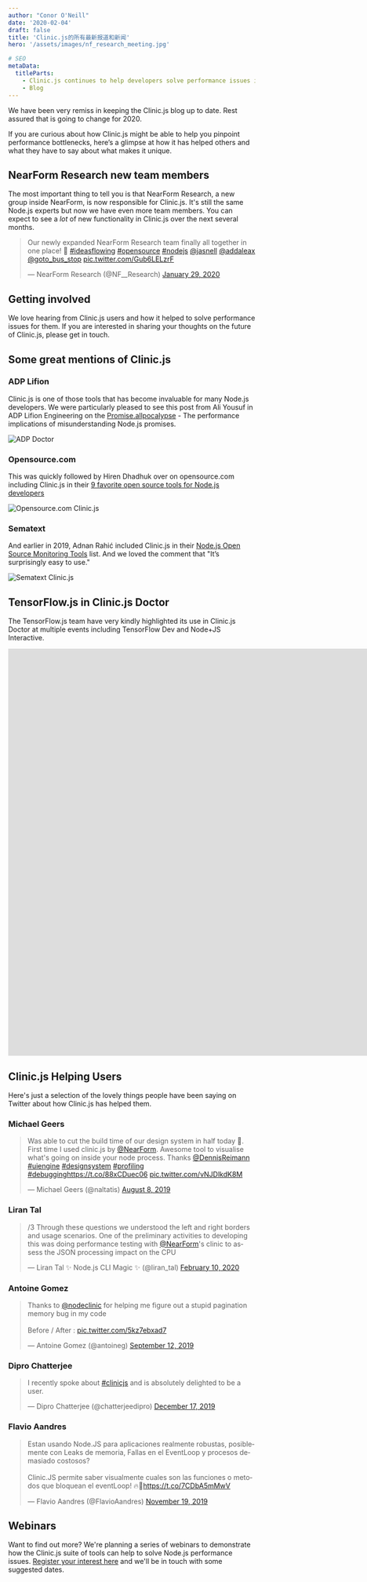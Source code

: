 ```yaml
---
author: "Conor O'Neill"
date: '2020-02-04'
draft: false
title: 'Clinic.js的所有最新报道和新闻'
hero: '/assets/images/nf_research_meeting.jpg'

# SEO
metaData:
  titleParts:
    - Clinic.js continues to help developers solve performance issues in their Node.js code
    - Blog
---
```

We have been very remiss in keeping the Clinic.js blog up to date. Rest assured that is going to change for 2020.

If you are curious about how Clinic.js might be able to help you pinpoint performance bottlenecks, here’s a glimpse at how it has helped others and what they have to say about what makes it unique.

## NearForm Research new team members
The most important thing to tell you is that NearForm Research, a new group inside NearForm, is now responsible for Clinic.js. It's still the same Node.js experts but now we have even more team members. You can expect to see a *lot* of new functionality in Clinic.js over the next several months.

<blockquote class="twitter-tweet"><p lang="en" dir="ltr">Our newly expanded NearForm Research team finally all together in one place! 🚀 <a href="https://twitter.com/hashtag/ideasflowing?src=hash&amp;ref_src=twsrc%5Etfw">#ideasflowing</a> <a href="https://twitter.com/hashtag/opensource?src=hash&amp;ref_src=twsrc%5Etfw">#opensource</a> <a href="https://twitter.com/hashtag/nodejs?src=hash&amp;ref_src=twsrc%5Etfw">#nodejs</a> <a href="https://twitter.com/jasnell?ref_src=twsrc%5Etfw">@jasnell</a> <a href="https://twitter.com/addaleax?ref_src=twsrc%5Etfw">@addaleax</a> <a href="https://twitter.com/goto_bus_stop?ref_src=twsrc%5Etfw">@goto_bus_stop</a> <a href="https://t.co/Gub6LELzrF">pic.twitter.com/Gub6LELzrF</a></p>&mdash; NearForm Research (@NF__Research) <a href="https://twitter.com/NF__Research/status/1222486482939793408?ref_src=twsrc%5Etfw">January 29, 2020</a></blockquote>

## Getting involved
We love hearing from Clinic.js users and how it helped to solve performance issues for them. If you are interested in sharing your thoughts on the future of Clinic.js, please get in touch.

## Some great mentions of Clinic.js
### ADP Lifion
Clinic.js is one of those tools that has become invaluable for many Node.js developers. We were particularly pleased to see this post from Ali Yousuf in  ADP Lifion Engineering on the [Promise.allpocalypse](https://eng.lifion.com/promise-allpocalypse-cfb6741298a7) - The performance implications of misunderstanding Node.js promises.

<img alt="ADP Doctor" src="images/2020/02/doctor_adp.png">

### Opensource.com
This was quickly followed by Hiren Dhadhuk over on opensource.com including Clinic.js in their [9 favorite open source tools for Node.js developers](https://opensource.com/article/20/1/open-source-tools-nodejs)

<img alt="Opensource.com Clinic.js" src="images/2020/02/tools_hardware_purple.png">


### Sematext
And earlier in 2019, Adnan Rahić included Clinic.js in their [Node.js Open Source Monitoring Tools](https://sematext.com/blog/nodejs-open-source-monitoring-tools/) list. And we loved the comment that "It’s surprisingly easy to use."

<img alt="Sematext Clinic.js" src="images/2020/02/sematext.jpg">

## TensorFlow.js in Clinic.js Doctor
The TensorFlow.js team have very kindly highlighted its use in Clinic.js Doctor at multiple events including TensorFlow Dev and Node+JS Interactive.

<iframe width="1591" height="830" src="https://www.youtube.com/embed/L5jWvv0QTOs?list=PLfMzBWSH11xZPfWcC0DqFqKo_reMP58mw&t=1978" frameborder="0" allow="accelerometer; autoplay; encrypted-media; gyroscope; picture-in-picture" allowfullscreen></iframe>


## Clinic.js Helping Users
Here's just a selection of the lovely things people have been saying on Twitter about how Clinic.js has helped them.

### Michael Geers

<blockquote class="twitter-tweet"><p lang="en" dir="ltr">Was able to cut the build time of our design system in half today 🚀. First time I used clinic.js by <a href="https://twitter.com/NearForm?ref_src=twsrc%5Etfw">@NearForm</a>. Awesome tool to visualise what&#39;s going on inside your node process. Thanks <a href="https://twitter.com/DennisReimann?ref_src=twsrc%5Etfw">@DennisReimann</a> <a href="https://twitter.com/hashtag/uiengine?src=hash&amp;ref_src=twsrc%5Etfw">#uiengine</a> <a href="https://twitter.com/hashtag/designsystem?src=hash&amp;ref_src=twsrc%5Etfw">#designsystem</a> <a href="https://twitter.com/hashtag/profiling?src=hash&amp;ref_src=twsrc%5Etfw">#profiling</a> <a href="https://twitter.com/hashtag/debugging?src=hash&amp;ref_src=twsrc%5Etfw">#debugging</a><a href="https://t.co/88xCDuec06">https://t.co/88xCDuec06</a> <a href="https://t.co/vNJDlkdK8M">pic.twitter.com/vNJDlkdK8M</a></p>&mdash; Michael Geers (@naltatis) <a href="https://twitter.com/naltatis/status/1159463320711258112?ref_src=twsrc%5Etfw">August 8, 2019</a></blockquote>

### Liran Tal
<blockquote class="twitter-tweet"><p lang="en" dir="ltr">/3 Through these questions we understood the left and right borders and usage scenarios. One of the preliminary activities to developing this was doing performance testing with <a href="https://twitter.com/NearForm?ref_src=twsrc%5Etfw">@NearForm</a>&#39;s clinic to assess the JSON processing impact on the CPU</p>&mdash; Liran Tal ✨ Node.js CLI Magic ✨ (@liran_tal) <a href="https://twitter.com/liran_tal/status/1226810054407487488?ref_src=twsrc%5Etfw">February 10, 2020</a></blockquote>


### Antoine Gomez

<blockquote class="twitter-tweet"><p lang="en" dir="ltr">Thanks to <a href="https://twitter.com/nodeclinic?ref_src=twsrc%5Etfw">@nodeclinic</a> for helping me figure out a stupid pagination memory bug in my code<br><br>Before / After : <a href="https://t.co/5kz7ebxad7">pic.twitter.com/5kz7ebxad7</a></p>&mdash; Antoine Gomez (@antoineg) <a href="https://twitter.com/antoineg/status/1172077196241985536?ref_src=twsrc%5Etfw">September 12, 2019</a></blockquote>

### Dipro Chatterjee

<blockquote class="twitter-tweet"><p lang="en" dir="ltr">I recently spoke about <a href="https://twitter.com/hashtag/clinicjs?src=hash&amp;ref_src=twsrc%5Etfw">#clinicjs</a> and is absolutely delighted to be a user.</p>&mdash; Dipro Chatterjee (@chatterjeedipro) <a href="https://twitter.com/chatterjeedipro/status/1206867628482080768?ref_src=twsrc%5Etfw">December 17, 2019</a></blockquote>

### Flavio Aandres
<blockquote class="twitter-tweet"><p lang="es" dir="ltr">Estan usando Node.JS para aplicaciones realmente robustas, posiblemente con Leaks de memoria, Fallas en el EventLoop y procesos demasiado costosos?<br><br>Clinic.JS permite saber visualmente cuales son las funciones o metodos que bloquean el eventLoop! 🔥🙌<a href="https://t.co/7CDbA5mMwV">https://t.co/7CDbA5mMwV</a></p>&mdash; Flavio Aandres (@FlavioAandres) <a href="https://twitter.com/FlavioAandres/status/1196858806317338624?ref_src=twsrc%5Etfw">November 19, 2019</a></blockquote>

## Webinars
Want to find out more? We're planning a series of webinars to demonstrate how the Clinic.js suite of tools can help to solve Node.js performance issues. [Register your interest here](https://community.nearform.com/clinic.js-webinar-registration) and we'll be in touch with some suggested dates.
